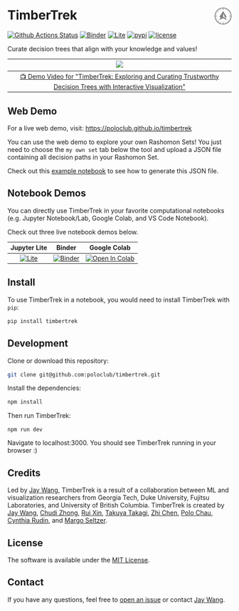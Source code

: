 # TimberTrek <a href="https://poloclub.github.io/timbertrek/"><img align="right" src="src/imgs/timbertrek-logo-light.svg" height="38"></img></a>

[![Github Actions Status](https://github.com/poloclub/timbertrek/workflows/build/badge.svg)](https://github.com/poloclub/timbertrek/actions/workflows/build.yml)
[![Binder](https://mybinder.org/badge_logo.svg)](https://mybinder.org/v2/gh/poloclub/timbertrek/master?urlpath=lab/tree/notebook-widget/example/campas.ipynb)
[![Lite](https://gist.githubusercontent.com/xiaohk/9b9f7c8fa162b2c3bc3251a5c9a799b2/raw/a7fca1d0a2d62c2b49f60c0217dffbd0fe404471/lite-badge-launch-small.svg)](https://poloclub.github.io/timbertrek/notebook)
[![pypi](https://img.shields.io/pypi/v/timbertrek?color=blue)](https://pypi.python.org/pypi/timbertrek)
[![license](https://img.shields.io/badge/License-MIT-brightgreen)](https://github.com/poloclub/timbertrek/blob/master/LICENSE)
<!-- [![arxiv badge](https://img.shields.io/badge/arXiv-2202.11086-red)](https://arxiv.org/abs/2202.11086) -->
<!-- [![DOI:10.1145/3491101.3519653](https://img.shields.io/badge/DOI-10.1145/3491101.3519653-blue)](https://doi.org/10.1145/3491101.3519653) -->

Curate decision trees that align with your knowledge and values!

<!-- <table>
  <tr>
    <td colspan="1"><img src='https://i.imgur.com/FtmHafo.png'></td>
  </tr>
  <tr></tr>
  <tr>
    <td><a href="https://youtu.be/eMlTtloGyho">👨🏻‍🏫 Talk</a></td>
    <td><a href="https://youtu.be/OKaPmEBzEX0">📺 Video</a></td>
    <td><a href="https://arxiv.org/abs/2202.11086">📖 "StickyLand: breaking the linear presentation of computational Notebooks"</a></td>
  </tr>
</table> -->

|<img src='https://i.imgur.com/t4qtPPX.png'>|
|:---:|
|<a href="https://youtu.be/3eGqTmsStJM">📺 Demo Video for "TimberTrek: Exploring and Curating Trustworthy Decision Trees with Interactive Visualization"|

## Web Demo

For a live web demo, visit: https://poloclub.github.io/timbertrek

You can use the web demo to explore your own Rashomon Sets! You just need to choose the `my own set` tab below the tool and upload a JSON file containing all decision paths in your Rashomon Set.

Check out this [example notebook](https://poloclub.github.io/timbertrek/notebook/retro/notebooks/?path=campas.ipynb) to see how to generate this JSON file.

## Notebook Demos

You can directly use TimberTrek in your favorite computational notebooks (e.g. Jupyter Notebook/Lab, Google Colab, and VS Code Notebook).

Check out three live notebook demos below.

|Jupyter Lite|Binder|Google Colab|
|:---:|:---:|:---:|
|[![Lite](https://gist.githubusercontent.com/xiaohk/9b9f7c8fa162b2c3bc3251a5c9a799b2/raw/a7fca1d0a2d62c2b49f60c0217dffbd0fe404471/lite-badge-launch-small.svg)](https://poloclub.github.io/timbertrek/notebook)|[![Binder](https://mybinder.org/badge_logo.svg)](https://mybinder.org/v2/gh/poloclub/timbertrek/master?urlpath=lab/tree/notebook-widget/example/campas.ipynb)|[![Open In Colab](https://colab.research.google.com/assets/colab-badge.svg)](https://colab.research.google.com/drive/1shCiDNCXy7-8XexJ65aMboZXxVBGhIZB?usp=sharing)|

## Install

To use TimberTrek in a notebook, you would need to install TimberTrek with `pip`:

```bash
pip install timbertrek
```

## Development

Clone or download this repository:

```bash
git clone git@github.com:poloclub/timbertrek.git
```

Install the dependencies:

```bash
npm install
```

Then run TimberTrek:

```
npm run dev
```

Navigate to localhost:3000. You should see TimberTrek running in your browser :)

## Credits

Led by <a href='https://zijie.wang/' target='_blank'>Jay Wang</a>, TimberTrek is a result of a collaboration between ML and visualization researchers from Georgia Tech, Duke University, Fujitsu Laboratories, and University of British Columbia. TimberTrek is created by <a href='https://zijie.wang/' target='_blank'>Jay Wang</a>, <a href='https://www.linkedin.com/in/chudizhong' target='_blank'>Chudi Zhong</a>, <a href='https://www.linkedin.com/in/rui-xin-8070181b9' target='_blank'>Rui Xin</a>, <a href='https://scholar.google.com/citations?user=9fY1WVIAAAAJ&hl=en' target='_blank'>Takuya Takagi</a>, <a href='https://users.cs.duke.edu/~zhichen/' target='_blank'>Zhi Chen</a>, <a href='' target='_blank'>Polo Chau</a>, <a href='https://users.cs.duke.edu/~cynthia/' target='_blank'>Cynthia Rudin</a>, and <a href='https://www.seltzer.com/margo/' target='_blank'>Margo Seltzer</a>.

## License

The software is available under the [MIT License](https://github.com/poloclub/timbertrek/blob/master/LICENSE).

## Contact

If you have any questions, feel free to [open an issue](https://github.com/poloclub/timbertrek/issues/new) or contact [Jay Wang](https://zijie.wang).
